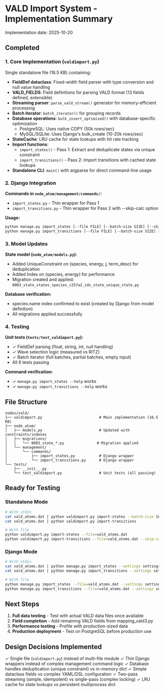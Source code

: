 # VALD Import System - Implementation Summary

Implementation date: 2025-10-20

## Completed

### 1. Core Implementation (`valdimport.py`)
Single standalone file (16.5 KB) containing:
- **FieldDef dataclass**: Fixed-width field parser with type conversion and null value handling
- **VALD_FIELDS**: Field definitions for parsing VALD format (13 fields defined, extensible)
- **Streaming parser**: `parse_vald_stream()` generator for memory-efficient processing
- **Batch iterator**: `batch_iterator()` for grouping records
- **Database operations**: `bulk_insert_optimized()` with database-specific optimization
  - PostgreSQL: Uses native COPY (50k rows/sec)
  - MySQL/SQLite: Uses Django's bulk_create (10-20k rows/sec)
- **StateCache**: LRU cache for state lookups with hit rate tracking
- **Import functions**:
  - `import_states()` - Pass 1: Extract and deduplicate states via unique constraint
  - `import_transitions()` - Pass 2: Import transitions with cached state lookups
- **Standalone CLI**: `main()` with argparse for direct command-line usage

### 2. Django Integration
**Commands in `node_atom/management/commands/`:**
- `import_states.py` - Thin wrapper for Pass 1
- `import_transitions.py` - Thin wrapper for Pass 2 with --skip-calc option

**Usage:**
```bash
python manage.py import_states [--file FILE] [--batch-size SIZE] [--skip-header N]
python manage.py import_transitions [--file FILE] [--batch-size SIZE] [--skip-header N] [--skip-calc]
```

### 3. Model Updates
**State model (`node_atom/models.py`):**
- Added UniqueConstraint on (species, energy, j, term_desc) for deduplication
- Added Index on (species, energy) for performance
- Migration created and applied: `0003_state_states_species_c257a2_idx_state_unique_state.py`

**Database verification:**
- species.name index confirmed to exist (created by Django from model definition)
- All migrations applied successfully

### 4. Testing
**Unit tests (`tests/test_valdimport.py`):**
- ✓ FieldDef parsing (float, string, int, null handling)
- ✓ Wave selection logic (measured vs RITZ)
- ✓ Batch iterator (full batches, partial batches, empty input)
- All 6 tests passing

**Command verification:**
- ✓ `manage.py import_states --help` works
- ✓ `manage.py import_transitions --help` works

## File Structure

```
nodes/vald/
├── valdimport.py                          # Main implementation (16.5 KB)
├── node_atom/
│   ├── models.py                          # Updated with constraints/indexes
│   ├── migrations/
│   │   └── 0003_state_*.py               # Migration applied
│   └── management/
│       └── commands/
│           ├── import_states.py           # Django wrapper
│           └── import_transitions.py      # Django wrapper
└── tests/
    ├── __init__.py
    └── test_valdimport.py                 # Unit tests (all passing)
```

## Ready for Testing

### Standalone Mode
```bash
# With stdin
cat vald_atoms.dat | python valdimport.py import-states --batch-size 10000
cat vald_atoms.dat | python valdimport.py import-transitions

# With file
python valdimport.py import-states --file=vald_atoms.dat
python valdimport.py import-transitions --file=vald_atoms.dat --skip-calc
```

### Django Mode
```bash
# With stdin
cat vald_atoms.dat | python manage.py import_states --settings settings_dev
cat vald_atoms.dat | python manage.py import_transitions --settings settings_dev

# With file
python manage.py import_states --file=vald_atoms.dat --settings settings_dev
python manage.py import_transitions --file=vald_atoms.dat --settings settings_dev
```

## Next Steps

1. **Full data testing** - Test with actual VALD data files once available
2. **Field completion** - Add remaining VALD fields from mapping_vald3.py
3. **Performance testing** - Profile with production-sized data
4. **Production deployment** - Test on PostgreSQL before production use

## Design Decisions Implemented

✓ Single file (`valdimport.py`) instead of multi-file module
✓ Thin Django wrappers instead of complex management command logic
✓ Database handles deduplication (unique constraint) vs in-memory dict
✓ Simple dataclass fields vs complex YAML/DSL configuration
✓ Two-pass streaming (simple, idempotent) vs single-pass (complex locking)
✓ LRU cache for state lookups vs persistent multiprocess dict
